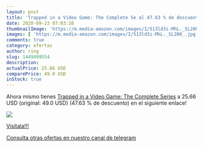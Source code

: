 ```yaml
---
layout: post
title: 'Trapped in a Video Game: The Complete Se al 47.63 % de descuento'
date: 2020-09-23 07:03:10
thumbnailImage: 'https://m.media-amazon.com/images/I/513ld3i-MhL._SL200_.jpg'
images: [ 'https://m.media-amazon.com/images/I/513ld3i-MhL._SL200_.jpg' ]
comments: true
category: ofertas
author: ring
slug: 1449499554
description:
actualPrice: 25.66 USD
comparePrice: 49.0 USD
inStock: true
---
```


Ahora mismo tienes [Trapped in a Video Game: The Complete Series](https://www.amazon.com/dp/1449499554/?tag=redken08-20) a 25.66 USD (original: 49.0 USD) (47.63 %  de descuento) en el siguiente enlace!

[![](https://m.media-amazon.com/images/I/513ld3i-MhL._SL200_.jpg)](https://www.amazon.com/dp/1449499554/?tag=redken08-20)

[Visítala!!!](https://www.amazon.com/dp/1449499554/?tag=redken08-20)

[Consulta otras ofertas en nuestro canal de telegram](https://t.me/s/ofertas25)
